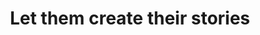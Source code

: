 ---
pid: MP210
title: Let them create their stories
location_transcription: Every parks
zipcode: '19148'
outside_phl: 
neighborhood: Whitman,Pennsport,South Philadelphia
age: '16'
age_range: 13-19
instagram: 
image_file_name: MP_210.jpg
proposal_transcription: |-
  Parents
  Yes try!
  Kids

  Parents
  No!
  kids
topic: Education,Family,Youth
topic_summary: 0, 0, 0
type: Conceptual
keywords_other: raising children, original thought
credit: Khin
image_labels: 
twitter: 
facebook: 
permalink: "/monuments/mp210/"
layout: item-page
---